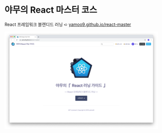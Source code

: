 # 야무의 React 마스터 코스

React 프레임워크 블렌디드 러닝 ➪ [yamoo9.github.io/react-master](https://yamoo9.github.io/react-master)

![](./assets/cover.png)
